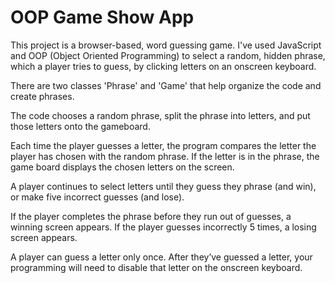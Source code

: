 # OOP Game Show App

This project is a browser-based, word guessing game. I've used JavaScript and OOP (Object Oriented Programming) to select a random, hidden phrase, which a player tries to guess, by clicking letters on an onscreen keyboard.

There are two classes 'Phrase' and 'Game' that help organize the code and create phrases.

The code chooses a random phrase, split the phrase into letters, and put those letters onto the gameboard.

Each time the player guesses a letter, the program compares the letter the player has chosen with the random phrase. If the letter is in the phrase, the game board displays the chosen letters on the screen.

A player continues to select letters until they guess they phrase (and win), or make five incorrect guesses (and lose).

If the player completes the phrase before they run out of guesses, a winning screen appears. If the player guesses incorrectly 5 times, a losing screen appears.


A player can guess a letter only once. After they’ve guessed a letter, your programming will need to disable that letter on the onscreen keyboard.
